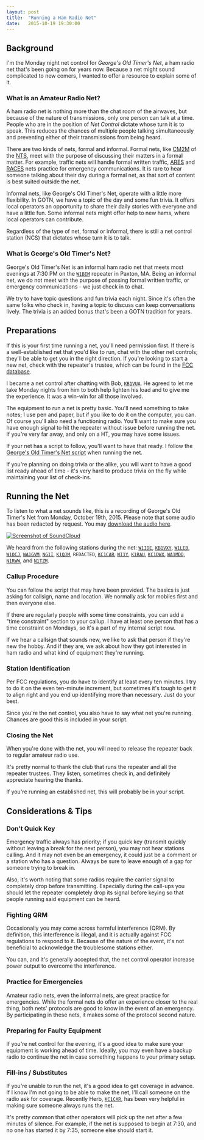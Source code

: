 ```yaml
---
layout: post
title:  "Running a Ham Radio Net"
date:   2015-10-19 19:30:00
---
```


## Background

I'm the Monday night net control for *George's Old Timer's Net*, a ham radio net that's been going on for years now. Because a net might sound complicated to new comers, I wanted to offer a resource to explain some of it.

### What is an Amateur Radio Net?

A ham radio net is nothing more than the chat room of the airwaves, but because of the nature of transmissions, only one person can talk at a time. People who are in the position of *Net Control* dictate whose turn it is to speak. This reduces the chances of multiple people talking simultaneously and preventing either of their transmissions from being heard.

There are two kinds of nets, formal and informal. Formal nets, like [CM2M](https://www.cm2m.net/) of the [NTS](https://www.arrl.org/nts), meet with the purpose of discussing their matters in a formal matter. For example, traffic nets will handle formal written traffic, [ARES](https://www.arrl.org/ares) and [RACES](http://www.qsl.net/races/) nets practice for emergency communications. It is rare to hear someone talking about their day during a formal net, as that sort of content is best suited outside the net.

Informal nets, like George's Old Timer's Net, operate with a little more flexibility. In GOTN, we have a topic of the day and some fun trivia. It offers local operators an opportunity to share their daily stories with everyone and have a little fun. Some informal nets might offer help to new hams, where local operators can contribute.

Regardless of the type of net, formal or informal, there is still a net control station (NCS) that dictates whose turn it is to talk.

### What is George's Old Timer's Net?

George's Old Timer's Net is an informal ham radio net that meets most evenings at 7:30 PM on the [`W1BIM`](http://www.cmara.org) repeater in Paxton, MA. Being an informal net, we do not meet with the purpose of passing formal written traffic, or emergency communications - we just check in to chat.

We try to have topic questions and fun trivia each night. Since it's often the same folks who check in, having a topic to discuss can keep conversations lively. The trivia is an added bonus that's been a GOTN tradition for years.

## Preparations

If this is your first time running a net, you'll need permission first. If there is a well-established net that you'd like to run, chat with the other net controls; they'll be able to get you in the right direction. If you're looking to start a new net, check with the repeater's trustee, which can be found in the [FCC database](http://wireless2.fcc.gov/UlsApp/UlsSearch/searchLicense.jsp).

I became a net control after chatting with Bob, [`KB1VUA`](https://qrz.com/db/KB1VUA). He agreed to let me take Monday nights from him to both help lighten his load and to give me the experience. It was a win-win for all those involved.

The equipment to run a net is pretty basic. You'll need something to take notes; I use pen and paper, but if you like to do it on the computer, you can. Of course you'll also need a functioning radio. You'll want to make sure you have enough signal to hit the repeater without issue before running the net. If you're very far away, and only on a HT, you may have some issues.

If your net has a script to follow, you'll want to have that ready. I follow the [George's Old Timer's Net script](http://cmara.org/docs/georges.pdf) when running the net.

If you're planning on doing trivia or the alike, you will want to have a good list ready ahead of time - it's very hard to produce trivia on the fly while maintaining your list of check-ins.

## Running the Net
To listen to what a net sounds like, this is a recording of George's Old Timer's Net from Monday, October 19th, 2015. Please note that some audio has been redacted by request. You may [download the audio here](https://assets.mide.io/blog/2015-10-19/ham-radio-net-recording.mp3).

[![Screenshot of SoundCloud](https://assets.mide.io/blog/2015-10-19/soundcloud-screenshot.png)](https://soundcloud.com/mark-724994654)

We heard from the following stations during the net: [`W1IDE`](https://qrz.com/db/w1ide), [`KB1VXY`](https://qrz.com/db/kb1vxy), [`W1LEB`](https://qrz.com/db/w1leb), [`W1OCJ`](https://qrz.com/db/w1ocj), [`WA1GVM`](https://qrz.com/db/wa1gvm), [`NG1I`](https://qrz.com/db/ng1i), [`K1QJM`](https://qrz.com/db/k1qjm), `REDACTED`, [`KC1CAR`](https://qrz.com/db/kc1car), [`WI1Y`](https://qrz.com/db/wi1y), [`K1RAU`](https://qrz.com/db/k1rau), [`KC1DWX`](https://qrz.com/db/kc1dwx), [`WA1MDD`](https://qrz.com/db/wa1mdd), [`N1RWW`](https://qrz.com/db/n1rww), and [`N1TZM`](https://qrz.com/db/n1tzm).

### Callup Procedure

You can follow the script that may have been provided. The basics is just asking for callsign, name and location. We normally ask for mobiles first and then everyone else.

If there are regularly people with some time constraints, you can add a "time constraint" section to your callup. I have at least one person that has a time constraint on Mondays, so it's a part of my internal script now.

If we hear a callsign that sounds new, we like to ask that person if they're new the hobby. And if they are, we ask about how they got interested in ham radio and what kind of equipment they're running.

### Station Identification

Per FCC regulations, you do have to identify at least every ten minutes. I try to do it on the even ten-minute increment, but sometimes it's tough to get it to align right and you end up identifying more than necessary. Just do your best.

Since you're the net control, you also have to say what net you're running. Chances are good this is included in your script.

### Closing the Net

When you're done with the net, you will need to release the repeater back to regular amateur radio use.

It's pretty normal to thank the club that runs the repeater and all the repeater trustees. They listen, sometimes check in, and definitely appreciate hearing the thanks.

If you're running an established net, this will probably be in your script.

## Considerations & Tips

### Don't Quick Key

Emergency traffic always has priority; if you quick key (transmit quickly without leaving a break for the next person), you may not hear stations calling. And it may not even be an emergency, it could just be a comment or a station who has a question. Always be sure to leave enough of a gap for someone trying to break in.

Also, it's worth noting that some radios require the carrier signal to completely drop before transmitting. Especially during the call-ups you should let the repeater completely drop its signal before keying so that people running said equipment can be heard.

### Fighting QRM

Occasionally you may come across harmful interference (QRM). By definition, this interference is illegal, and it is actually against FCC regulations to respond to it. Because of the nature of the event, it's not beneficial to acknowledge the troublesome stations either.

You can, and it's generally accepted that, the net control operator increase power output to overcome the interference.

### Practice for Emergencies

Amateur radio nets, even the informal nets, are great practice for emergencies. While the formal nets do offer an experience closer to the real thing, both nets' protocols are good to know in the event of an emergency. By participating in these nets, it makes some of the protocol second nature.

### Preparing for Faulty Equipment

If you're net control for the evening, it's a good idea to make sure your equipment is working ahead of time. Ideally, you may even have a backup radio to continue the net in case something happens to your primary setup.

### Fill-ins / Substitutes

If you're unable to run the net, it's a good idea to get coverage in advance. If I know I'm not going to be able to make the net, I'll call someone on the radio ask for coverage. Recently Herb, [`KC1CAR`](https://qrz.com/db/kc1car), has been very helpful in making sure someone always runs the net.

It's pretty common that other operators will pick up the net after a few minutes of silence. For example, if the net is supposed to begin at 7:30, and no one has started it by 7:35, someone else should start it.
